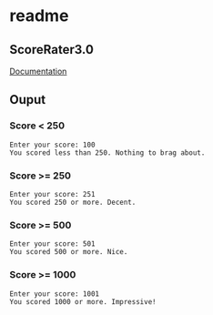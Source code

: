 # readme

## ScoreRater3.0

[Documentation](https://github.com/PiSaucer/book-c-plus-plus/tree/569357054614b69475a73eff46aae33d4998bc5a/docs/Chapter2/ScoreRater/ScoreRater3.0)

## Ouput

### Score &lt; 250

```text
Enter your score: 100
You scored less than 250. Nothing to brag about.
```

### Score &gt;= 250

```text
Enter your score: 251
You scored 250 or more. Decent.
```

### Score &gt;= 500

```text
Enter your score: 501
You scored 500 or more. Nice.
```

### Score &gt;= 1000

```text
Enter your score: 1001
You scored 1000 or more. Impressive!
```

